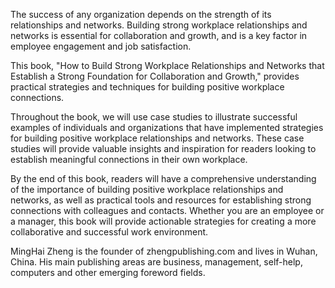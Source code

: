 

The success of any organization depends on the strength of its relationships and networks. Building strong workplace relationships and networks is essential for collaboration and growth, and is a key factor in employee engagement and job satisfaction.

This book, "How to Build Strong Workplace Relationships and Networks that Establish a Strong Foundation for Collaboration and Growth," provides practical strategies and techniques for building positive workplace connections. 

Throughout the book, we will use case studies to illustrate successful examples of individuals and organizations that have implemented strategies for building positive workplace relationships and networks. These case studies will provide valuable insights and inspiration for readers looking to establish meaningful connections in their own workplace.

By the end of this book, readers will have a comprehensive understanding of the importance of building positive workplace relationships and networks, as well as practical tools and resources for establishing strong connections with colleagues and contacts. Whether you are an employee or a manager, this book will provide actionable strategies for creating a more collaborative and successful work environment.

MingHai Zheng is the founder of zhengpublishing.com and lives in Wuhan, China. His main publishing areas are business, management, self-help, computers and other emerging foreword fields.
